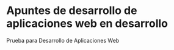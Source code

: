# Apuntes de desarrollo de aplicaciones web en desarrollo
Prueba para Desarrollo de Aplicaciones Web
